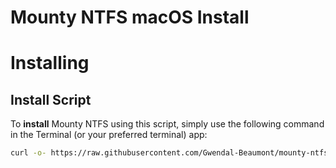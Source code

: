 # Mounty NTFS macOS Install

# Installing

## Install Script

To **install** Mounty NTFS using this script, simply use the following command in the Terminal (or your preferred terminal) app:

```sh
curl -o- https://raw.githubusercontent.com/Gwendal-Beaumont/mounty-ntfs-mac-install/refs/heads/main/install.sh | bash
```
